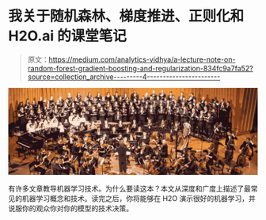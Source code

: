 # 我关于随机森林、梯度推进、正则化和 H2O.ai 的课堂笔记

> 原文：<https://medium.com/analytics-vidhya/a-lecture-note-on-random-forest-gradient-boosting-and-regularization-834fc9a7fa52?source=collection_archive---------4----------------------->

![](img/64caba9cb1ffbed82a79150dbcf505a9.png)

有许多文章教导机器学习技术。为什么要读这本？本文从深度和广度上描述了最常见的机器学习概念和技术。读完之后，你将能够在 H2O 演示很好的机器学习，并说服你的观众你对你的模型的技术决策。